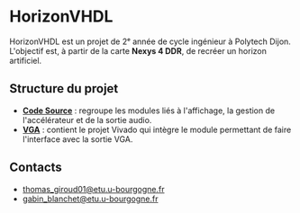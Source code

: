 # HorizonVHDL  

HorizonVHDL est un projet de 2ᵉ année de cycle ingénieur à Polytech Dijon.  
L'objectif est, à partir de la carte **Nexys 4 DDR**, de recréer un horizon artificiel.  

## Structure du projet  

- **[Code Source](https://github.com/ThomyG07/HorizonVHDL/tree/main/CodeSource)** : regroupe les modules liés à l'affichage, la gestion de l'accélérateur et de la sortie audio.  
- **[VGA](https://github.com/ThomyG07/HorizonVHDL/tree/main/VGA)** : contient le projet Vivado qui intègre le module permettant de faire l'interface avec la sortie VGA.  

## Contacts  

- thomas_giroud01@etu.u-bourgogne.fr  
- gabin_blanchet@etu.u-bourgogne.fr  

